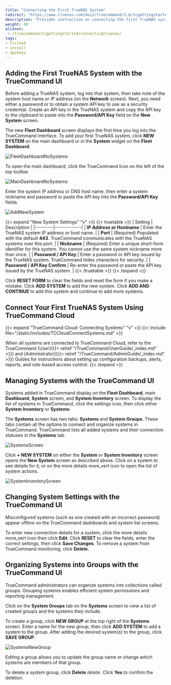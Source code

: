```yaml
---
title: "Connecting the First TrueNAS System"
redirect: "https://www.truenas.com/docs/truecommand/3.0/tcgettingstarted/connectingtruenas/"
description: "Provides instruction on connecting the first TrueNAS system in TrueCommand and adding, managing, and deleting systems and system groups."
weight: 40
aliases: 
 - /truecommand/tcgettingstarted/connectingtruenas/
tags:
- tccloud
- install
- apikeys
---
```


## Adding the First TrueNAS System with the TrueCommand UI

Before adding a TrueNAS system, log into that system, then take note of the system host name or IP address (on the **Network** screen).
Next, you need either a password or to obtain a system API key to use as a security credential.
Create an API key in the TrueNAS system and copy the API key to the clipboard to paste into the **Password/API Key** field on the **New System** screen.

The new **Fleet Dashboard** screen displays the first time you log into the TrueCommand interface.
To add your first TrueNAS system, click **NEW SYSTEM** on the main dashboard or in the **System** widget on the **Fleet Dashboard**.

![FleetDashboardNoSystems](/images/TrueCommand/Dashboard/FleetDashboardNoSystems.png "Fleet Dashboard No Systems Added")

To open the main dashboard, click the TrueCommand Icon on the left of the top toolbar.

![MainDashboardNoSystems](/images/TrueCommand/Dashboard/MainDashboardNoSystems.png "Main Dashboard No Systems Added")

Enter the system IP address or DNS host name, then enter a system nickname and password or paste the API key into the **Password/API Key** fields.

![AddNewSystem](/images/TrueCommand/Dashboard/AddNewSystem.png "Add New System")

{{< expand "New System Settings" "v" >}}
{{< truetable >}}
| Setting | Description |
|---------|-------------|
| **IP Address or Hostname** | Enter the TrueNAS system IP address or host name. |
| **Port** | (Required) Populated with the default **443**. TrueCommand communicates with the TrueNAS systems over this port. |
| **Nickname** | (Required) Enter a unique short-form identifier for this system. You cannot use the same system nickname more than once. |
| **Password / API Key** | Enter a password or API key issued by the TrueNAS system. TrueCommand hides characters for security. |
| **Password / API Key Confirm** | Re-enter the password or paste the API key issued by the TrueNAS system. |
{{< /truetable >}}
{{< /expand >}}

Click **RESET FORM** to clear the fields and reset the form if you make a mistake.
Click **ADD SYSTEM** to add the new system.
Click **ADD AND CONTINUE** to add this system and continue to add more systems.

## Connect Your First TrueNAS System Using TrueCommand Cloud

{{< expand "TrueCommand Cloud: Connecting Systems" "v" >}}
{{< include file="/static/includes/TCCloudConnectSystems.md" >}}

When all systems are connected to TrueCommand Cloud, refer to the TrueCommand [User]({{< relref "/TrueCommand/UserGuide/_index.md" >}}) and [Administrator]({{< relref "/TrueCommand/AdminGuide/_index.md" >}}) Guides for instructions about setting up configuration backups, alerts, reports, and role-based access control.
{{< /expand >}}

## Managing Systems with the TrueCommand UI

Systems added in TrueCommand display on the **Fleet Dashboard**, main **Dashboard**, **System** screen, and **System Inventory** screen.
To display the list of systems in TrueCommand, click the <span class="material-icons">settings</span> icon, then click either **System Inventory** or **Systems**.

The **Systems** screen has two tabs: **Systems** and **System Groups**.
These tabs contain all the options to connect and organize systems in TrueCommand.
TrueCommand lists all added systems and their connection statuses in the **Systems** tab.

![SystemsScreen](/images/TrueCommand/Systems/SystemsPage.png "Systems Screen")

Click **+ NEW SYSTEM** on either the **System** or **System Inventory** screen opens the **New System** screen as described above.
Click on a system to see details for it, or on the more details <span class="material-icons">more_vert</span> icon to open the list of system actions.

![SystemInventoryScreen](/images/TrueCommand/SystemInventory/SystemInventoryScreen.png "System Inventory System Screen")

## Changing System Settings with the TrueCommand UI

Misconfigured systems (such as one created with an incorrect password) appear offline on the TrueCommand dashboards and system list screens.

To enter new connection details for a system, click the more details <span class="material-icons">more_vert</span> icon then click **Edit**.
Click **RESET** to clear the fields, enter the correct settings, then click **Save Changes**.
To remove a system from TrueCommand monitoring, click **Delete**.

## Organizing Systems into Groups with the TrueCommand UI

TrueCommand administrators can organize systems into collections called *groups*.
Grouping systems enables efficient system permissions and reporting management.

Click on the **System Groups** tab on the **Systems** screen to view a list of created groups and the systems they include.

To create a group, click **NEW GROUP** at the top right of the **Systems** screen.
Enter a name for the new group, then click **ADD SYSTEM** to add a system to the group.
After adding the desired system(s) to the group, click **SAVE GROUP**.

![SystemsNewGroup](/images/TrueCommand/Systems/SystemsGroupsNewGroup.png "Add New System Group")

Editing a group allows you to update the group name or change which systems are members of that group.

To delete a system group, click **Delete** <i class="material-icons" aria-hidden="true" title="Delete">delete</i>.
Click **Yes** to confirm the deletion.